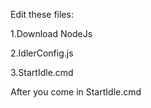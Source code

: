 Edit these files:

1.Download NodeJs

2.IdlerConfig.js

3.StartIdle.cmd

After you come in StartIdle.cmd
